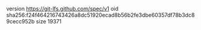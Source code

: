 version https://git-lfs.github.com/spec/v1
oid sha256:f24f464216743426a8dc51920ecad8b56b2fe3dbe60357df78b3dc89cecc952b
size 19371
